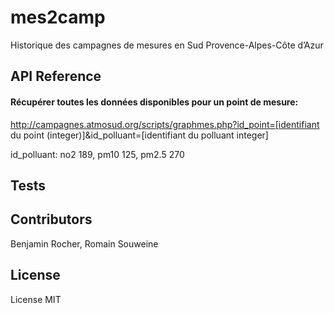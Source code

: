 # mes2camp

Historique des campagnes de mesures en Sud Provence-Alpes-Côte d’Azur

## API Reference

#### Récupérer toutes les données disponibles pour un point de mesure:

http://campagnes.atmosud.org/scripts/graphmes.php?id_point=[identifiant du point (integer)]&id_polluant=[identifiant du polluant integer]  

id_polluant: no2 189, pm10 125, pm2.5 270

## Tests

## Contributors

Benjamin Rocher, Romain Souweine

## License

License MIT

